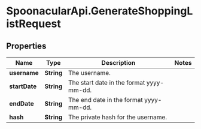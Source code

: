 # SpoonacularApi.GenerateShoppingListRequest

## Properties

Name | Type | Description | Notes
------------ | ------------- | ------------- | -------------
**username** | **String** | The username. | 
**startDate** | **String** | The start date in the format yyyy-mm-dd. | 
**endDate** | **String** | The end date in the format yyyy-mm-dd. | 
**hash** | **String** | The private hash for the username. | 



